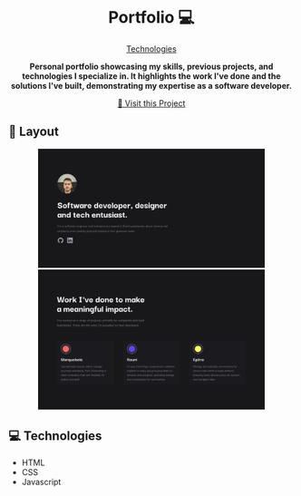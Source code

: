 <h1 align="center" style="font-weight: bold;">Portfolio 💻</h1>

<p align="center">
 <a href="#tech">Technologies</a>
</p>

<p align="center">
    <b>Personal portfolio showcasing my skills, previous projects, and technologies I specialize in. It highlights the work I've done and the solutions I've built, demonstrating my expertise as a software developer.</b>
</p>

<p align="center">
     <a href="https://brunocardozo.com.br">📱 Visit this Project</a>
</p>

<h2 id="layout">🎨 Layout</h2>

<p align="center">
    <img src="./src/assets/img/readme-showcase-1.png" width="400px">
    <img src="./src/assets/img/readme-showcase-2.png" width="400px">
</p>

<h2 id="technologies">💻 Technologies</h2>

- HTML
- CSS
- Javascript